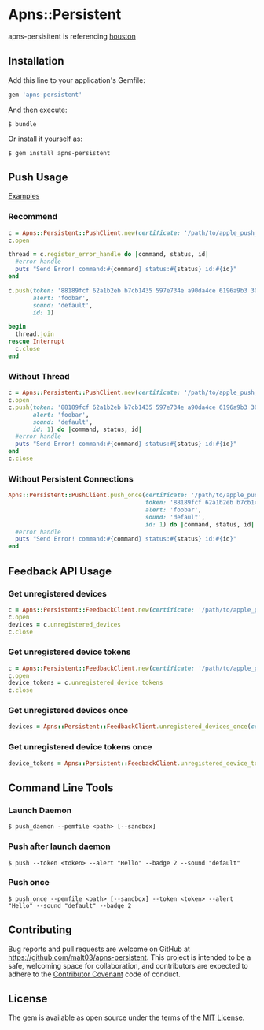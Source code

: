 # Apns::Persistent

apns-persisitent is referencing [houston](https://rubygems.org/gems/houston/)

## Installation

Add this line to your application's Gemfile:

```ruby
gem 'apns-persistent'
```

And then execute:

    $ bundle

Or install it yourself as:

    $ gem install apns-persistent

## Push Usage
[Examples](https://github.com/malt03/apns-persistent/tree/master/exe)

### Recommend
```ruby
c = Apns::Persistent::PushClient.new(certificate: '/path/to/apple_push_notification.pem', sandbox: true)
c.open

thread = c.register_error_handle do |command, status, id|
  #error handle
  puts "Send Error! command:#{command} status:#{status} id:#{id}"
end

c.push(token: '88189fcf 62a1b2eb b7cb1435 597e734e a90da4ce 6196a9b3 309a5421 4c6259e',
       alert: 'foobar',
       sound: 'default',
       id: 1)

begin
  thread.join
rescue Interrupt
  c.close
end
```

### Without Thread
```ruby
c = Apns::Persistent::PushClient.new(certificate: '/path/to/apple_push_notification.pem', sandbox: true)
c.open
c.push(token: '88189fcf 62a1b2eb b7cb1435 597e734e a90da4ce 6196a9b3 309a5421 4c6259e',
       alert: 'foobar',
       sound: 'default',
       id: 1) do |command, status, id|
  #error handle
  puts "Send Error! command:#{command} status:#{status} id:#{id}"
end
c.close
```

### Without Persistent Connections
```ruby
Apns::Persistent::PushClient.push_once(certificate: '/path/to/apple_push_notification.pem',
                                       token: '88189fcf 62a1b2eb b7cb1435 597e734e a90da4ce 6196a9b3 309a5421 4c6259e9',
                                       alert: 'foobar',
                                       sound: 'default',
                                       id: 1) do |command, status, id|
  #error handle
  puts "Send Error! command:#{command} status:#{status} id:#{id}"
end
```

## Feedback API Usage
### Get unregistered devices
```ruby
c = Apns::Persistent::FeedbackClient.new(certificate: '/path/to/apple_push_notification.pem', sandbox: true)
c.open
devices = c.unregistered_devices
c.close
```

### Get unregistered device tokens
```ruby
c = Apns::Persistent::FeedbackClient.new(certificate: '/path/to/apple_push_notification.pem', sandbox: true)
c.open
device_tokens = c.unregistered_device_tokens
c.close
```

### Get unregistered devices once
```ruby
devices = Apns::Persistent::FeedbackClient.unregistered_devices_once(certificate: '/path/to/apple_push_notification.pem', sandbox: true)
```

### Get unregistered device tokens once
```ruby
device_tokens = Apns::Persistent::FeedbackClient.unregistered_device_tokens_once(certificate: '/path/to/apple_push_notification.pem', sandbox: true)
```

## Command Line Tools
### Launch Daemon
```console
$ push_daemon --pemfile <path> [--sandbox]
```
### Push after launch daemon
```console
$ push --token <token> --alert "Hello" --badge 2 --sound "default"
```

### Push once
```console
$ push_once --pemfile <path> [--sandbox] --token <token> --alert "Hello" --sound "default" --badge 2
```

## Contributing

Bug reports and pull requests are welcome on GitHub at https://github.com/malt03/apns-persistent. This project is intended to be a safe, welcoming space for collaboration, and contributors are expected to adhere to the [Contributor Covenant](contributor-covenant.org) code of conduct.


## License

The gem is available as open source under the terms of the [MIT License](http://opensource.org/licenses/MIT).

